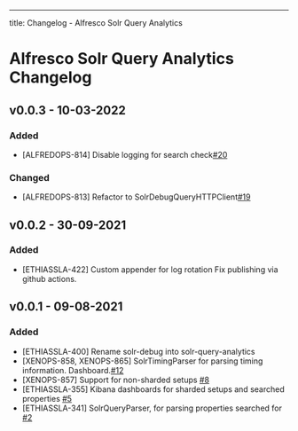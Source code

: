 ---
title: Changelog - Alfresco Solr Query Analytics

# Alfresco Solr Query Analytics Changelog

## v0.0.3 - 10-03-2022

### Added
* [ALFREDOPS-814] Disable logging for search check[#20]

### Changed
* [ALFREDOPS-813] Refactor to SolrDebugQueryHTTPClient[#19]

## v0.0.2 - 30-09-2021

### Added
* [ETHIASSLA-422] Custom appender for log rotation
Fix publishing via github actions.

## v0.0.1 - 09-08-2021

### Added
* [ETHIASSLA-400] Rename solr-debug into solr-query-analytics
* [XENOPS-858, XENOPS-865] SolrTimingParser for parsing timing information. Dashboard.[#12][#13]	
* [XENOPS-857] Support for non-sharded setups [#8]
* [ETHIASSLA-355] Kibana dashboards for sharded setups and searched properties [#5]
* [ETHIASSLA-341] SolrQueryParser, for parsing properties searched for [#2]

[#2]: https://github.com/xenit-eu/alfresco-solr-debug/pull/2
[#5]: https://github.com/xenit-eu/alfresco-solr-debug/pull/5
[#8]: https://github.com/xenit-eu/alfresco-solr-debug/pull/8
[#12]: https://github.com/xenit-eu/alfresco-solr-debug/pull/12
[#13]: https://github.com/xenit-eu/alfresco-solr-debug/pull/13
[#19]: https://github.com/xenit-eu/alfresco-solr-debug/pull/19
[#20]: https://github.com/xenit-eu/alfresco-solr-debug/pull/20


